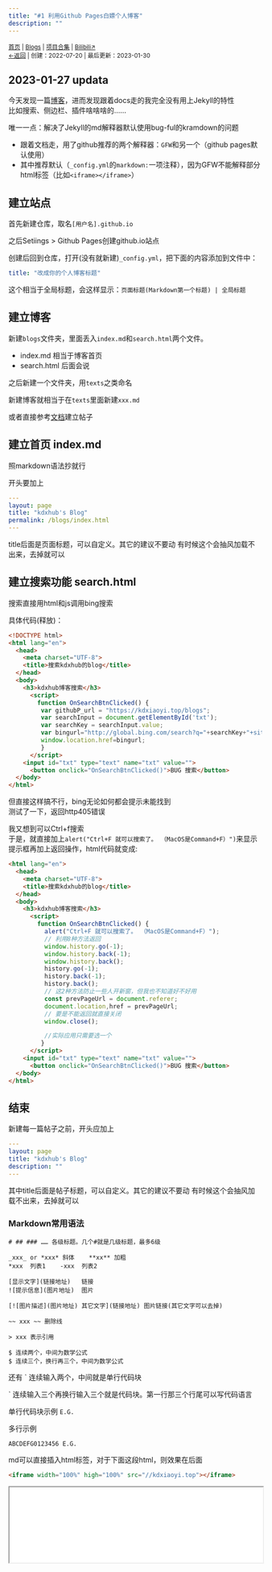 ```yaml
---
title: "#1 利用Github Pages白嫖个人博客"
description: ""
---
```

<script src="https://unpkg.com/sober@0.3.2/dist/sober.min.js"></script><script src="https://rs.kdxiaoyi.top/res/scripts/js/md-newUI-render.js"></script>
<small id="old_menu"><a href="/">首页</a> | <a href="/blogs">Blogs</a> | <a href="/Project">项目合集</a> | <a href="https://space.bilibili.com/1987247870">Bilibili↗</a><br></small><small><a href="../../">←返回</a> |
 创建：2022-07-20 | 最后更新：2023-01-30</small><br>

## 2023-01-27 updata
今天发现一篇[博客](https://www.cnblogs.com/duanguyuan/p/16126654.html)，进而发现跟着docs走的我完全没有用上Jekyll的特性<br>
比如搜索、侧边栏、插件啥啥啥的……<br>

唯一一点：解决了Jekyll的md解释器默认使用bug-ful的kramdown的问题<br>
* 跟着文档走，用了github推荐的两个解释器：`GFW`和另一个（github pages默认使用）
* 其中推荐默认（`_config.yml`的`markdown:`一项注释），因为GFW不能解释部分html标签（比如`<iframe></iframe>`）
## 建立站点
首先新建仓库，取名`[用户名].github.io`

之后Setiings > Github Pages创建github.io站点

创建后回到仓库，打开(没有就新建)`_config.yml`，把下面的内容添加到文件中：
```yml
title: "改成你的个人博客标题"
```
这个相当于全局标题，会这样显示：`页面标题(Markdown第一个标题) | 全局标题`

## 建立博客

新建`blogs`文件夹，里面丢入`index.md`和`search.html`两个文件。

* index.md 相当于博客首页
* search.html 后面会说

之后新建一个文件夹，用`texts`之类命名

新建博客就相当于在`texts`里面新建`xxx.md`

或者直接参考[文档](http://docs.github.com/cn/pages/setting-up-a-github-pages-site-with-jekyll/adding-content-to-your-github-pages-site-using-jekyll)建立帖子

## 建立首页 index.md
照markdown语法抄就行

开头要加上
```yml
---
layout: page
title: "kdxhub's Blog"
permalink: /blogs/index.html
---
```
title后面是页面标题，可以自定义。其它的建议不要动
有时候这个会抽风加载不出来，去掉就可以

## 建立搜索功能 search.html

搜索直接用html和js调用bing搜索

具体代码(释放)：

```html
<!DOCTYPE html>
<html lang="en">
  <head>
    <meta charset="UTF-8">
    <title>搜索kdxhub的blog</title>
  </head>
  <body>
    <h3>kdxhub博客搜索</h3>
      <script>
        function OnSearchBtnClicked() {
         var githubP_url = "https://kdxiaoyi.top/blogs";
         var searchInput = document.getElementById('txt');
         var searchKey = searchInput.value;
         var bingurl="http://global.bing.com/search?q="+searchKey+"+site%3a" + githubP_url + "&qs=n&sp=-1&pq="+ searchKey +"&sc=8-0&sk=&setmkt=en-us&setlang=zh-cn&FORM=SECNEN";
         window.location.href=bingurl;
         }
      </script>
    <input id="txt" type="text" name="txt" value="">
      <button onclick="OnSearchBtnClicked()">BUG 搜索</button> 
  </body>
</html>
```
但直接这样搞不行，bing无论如何都会提示未能找到<br>
测试了一下，返回http405错误<br>

我又想到可以Ctrl+f搜索<br>
于是，就直接加上`alert("Ctrl+F 就可以搜索了。 （MacOS是Command+F）")`来显示提示框再加上返回操作，html代码就变成:<br>
```html
<html lang="en">
  <head>
    <meta charset="UTF-8">
    <title>搜索kdxhub的blog</title>
  </head>
  <body>
    <h3>kdxhub博客搜索</h3>
      <script>
        function OnSearchBtnClicked() {
          alert("Ctrl+F 就可以搜索了。 （MacOS是Command+F）");
          // 利用8种方法返回
          window.history.go(-1);
          window.history.back(-1);
          window.history.back();
          history.go(-1);
          history.back(-1);
          history.back();
          // 这2种方法防止一些人开新窗，但我也不知道好不好用
          const prevPageUrl = document.referer;
          document.location,href = prevPageUrl;
          // 要是不能返回就直接关闭
          window.close();

          //实际应用只需要选一个
         }
      </script>
    <input id="txt" type="text" name="txt" value="">
      <button onclick="OnSearchBtnClicked()">BUG 搜索</button> 
  </body>
</html>
```

## 结束

新建每一篇帖子之前，开头应加上
```yml
---
layout: page
title: "kdxhub's Blog"
description: ""
---
```
其中title后面是帖子标题，可以自定义。其它的建议不要动
有时候这个会抽风加载不出来，去掉就可以

### Markdown常用语法
```
# ## ### …… 各级标题。几个#就是几级标题，最多6级

_xxx_ or *xxx* 斜体    **xx** 加粗
*xxx  列表1    -xxx  列表2

[显示文字](链接地址)   链接
![提示信息](图片地址)  图片

[![图片描述](图片地址) 其它文字](链接地址) 图片链接(其它文字可以去掉)

~~ xxx ~~ 删除线

> xxx 表示引用

$ 连续两个，中间为数学公式
$ 连续三个，换行再三个，中间为数学公式
```
还有 ` 连续输入两个，中间就是单行代码块

` 连续输入三个再换行输入三个就是代码块。第一行那三个行尾可以写代码语言

单行代码块示例 `E.G.`

多行示例
```
ABCDEFG0123456 E.G.
```

md可以直接插入html标签，对于下面这段html，则效果在后面
```html
<iframe width="100%" high="100%" src="//kdxiaoyi.top"></iframe>
```
<iframe width="100%" high="100%" src="//kdxiaoyi.top"></iframe>